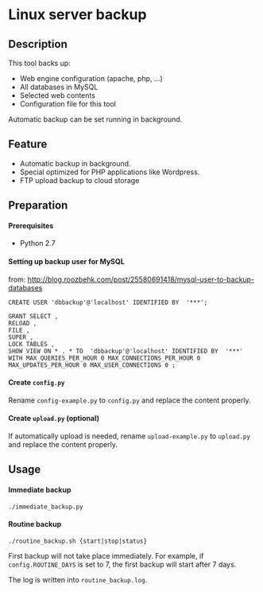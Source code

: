 Linux server backup
======================

## Description

This tool backs up:

+ Web engine configuration (apache, php, ...)
+ All databases in MySQL
+ Selected web contents
+ Configuration file for this tool

Automatic backup can be set running in background.

## Feature

+ Automatic backup in background.
+ Special optimized for PHP applications like Wordpress.
+ FTP upload backup to cloud storage

## Preparation

#### Prerequisites

+ Python 2.7

#### Setting up backup user for MySQL

from: http://blog.roozbehk.com/post/25580691418/mysql-user-to-backup-databases

````
CREATE USER 'dbbackup'@'localhost' IDENTIFIED BY  '***';

GRANT SELECT , 
RELOAD , 
FILE , 
SUPER , 
LOCK TABLES , 
SHOW VIEW ON * . * TO  'dbbackup'@'localhost' IDENTIFIED BY  '***' WITH MAX_QUERIES_PER_HOUR 0 MAX_CONNECTIONS_PER_HOUR 0 MAX_UPDATES_PER_HOUR 0 MAX_USER_CONNECTIONS 0 ;
````

#### Create `config.py`

Rename `config-example.py` to `config.py` and replace the content properly.

#### Create `upload.py` (optional)

If automatically upload is needed, 
rename `upload-example.py` to `upload.py` and replace the content properly.


## Usage

#### Immediate backup

````
./immediate_backup.py
````

#### Routine backup

````
./routine_backup.sh {start|stop|status}
````

First backup will not take place immediately. For example, if `config.ROUTINE_DAYS`
is set to 7, the first backup will start after 7 days.

The log is written into `routine_backup.log`.
